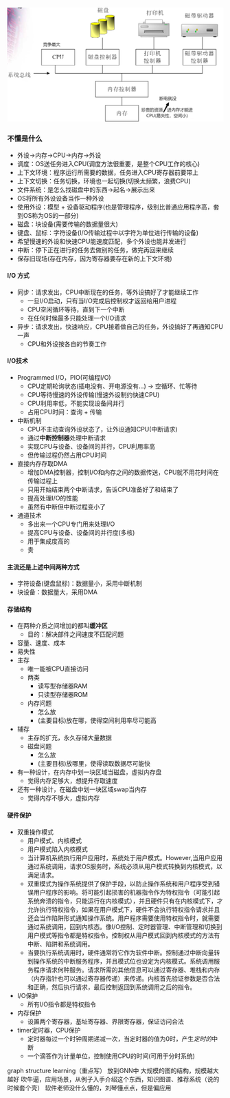 ![](./ref/ch3_1.png)

### 不懂是什么
- 外设->内存->CPU->内存->外设
- 调度：OS送任务进入CPU(调度方法很重要，是整个CPU工作的核心)
- 上下文环境：程序运行所需要的数据，任务进入CPU寄存器前要带上
- 上下文切换：任务切换，环境也一起切换(切换太频繁，浪费CPU)
- 文件系统：是怎么找磁盘中的东西->起名->展示出来
- OS将所有外设设备当作一种外设
- 使用外设：模型 + 设备驱动程序(也是管理程序，级别比普通应用程序高，套到OS称为OS的一部分)
- 磁盘：块设备(需要传输的数据量很大)
- 键盘、鼠标：字符设备(I/O传输过程中以字符为单位进行传输的设备)
- 希望慢速的外设和快速CPU能速度匹配，多个外设也能并发进行
- 中断：停下正在进行的任务去做别的任务，做完再回来继续
- 保存旧现场(存在内存，因为寄存器要存在新的上下文环境)

#### I/O 方式
- 同步：请求发出，CPU中断现在的任务，等外设搞好了才能继续工作
  - 一旦I/O启动，只有当I/O完成后控制权才返回给用户进程
  - CPU空闲循环等待，直到下一个中断
  - 在任何时候最多只能处理一个I/O请求
- 异步：请求发出，快速响应，CPU接着做自己的任务，外设搞好了再通知CPU一声
    - CPU和外设按各自的节奏工作
#### I/O技术
- Programmed I/O，PIO(可编程I/O)
    - CPU定期轮询状态(插电没有、开电源没有...) -> 空循环、忙等待
    - CPU等待慢速的外设传输(慢速外设制约快速CPU)
    - CPU利用率低，不能实现设备间并行
    - 占用CPU时间：查询 + 传输
- 中断机制
    - CPU不主动查询外设状态了，让外设通知CPU(中断请求)
    - 通过**中断控制器**处理中断请求
    - 实现CPU与设备、设备间的并行，CPU利用率高
    - 但传输过程仍然占用CPU时间
- 直接内存存取DMA
    - 增加DMA控制器，控制I/O和内存之间的数据传送，CPU就不用花时间在传输过程上
    - 只用开始结束两个中断请求，告诉CPU准备好了和结束了
    - 提高处理I/O的性能
    - 虽然有中断但中断过程变小了
- 通道技术
    - 多出来一个CPU专门用来处理I/O
    - 提高CPU与设备、设备间的并行度(多核)
    - 用于集成度高的
    - 贵

#### 主流还是上述中间两种方式
- 字符设备(键盘鼠标)：数据量小，采用中断机制
- 块设备：数据量大，采用DMA

#### 存储结构
- 在两种介质之间增加的都叫**缓冲区**
  - 目的：解决部件之间速度不匹配问题
- 容量、速度、成本
- 易失性
- 主存
  - 唯一能被CPU直接访问
  - 两类
    - 读写型存储器RAM
    - 只读型存储器ROM
  - 内存问题
      - 怎么放
      - (主要目标)放在哪，使得空间利用率尽可能高
- 辅存
  - 主存的扩充，永久存储大量数据
  - 磁盘问题
      - 怎么放
      - (主要目标)放哪里，使得读取数据尽可能快
- 有一种设计，在内存中划一块区域当磁盘，虚拟内存盘
    - 觉得内存足够大，想提升存取速度
- 还有一种设计，在磁盘中划一块区域swap当内存
    - 觉得内存不够大，虚拟内存

#### 硬件保护
- 双重操作模式
    - 用户模式、内核模式
    - 用户模式陷入内核模式
    - 当计算机系统执行用户应用时，系统处于用户模式。However,当用户应用通过系统调用，请求OS服务时，系统必须从用户模式转换到内核模式，以满足请求。
    - 双重模式为操作系统提供了保护手段，以防止操作系统和用户程序受到错误用户程序的影响。将可能引起损害的机器指令作为特权指令（可能引起系统奔溃的指令，只能运行在内核模式），并且硬件只有在内核模式下，才允许执行特权指令，如果在用户模式下，硬件不会执行特权指令请求并且还会当作陷阱形式通知操作系统。用户程序需要使用特权指令时，就需要通过系统调用，回到内核态。像I/O控制、定时器管理、中断管理和切换到用户模式等指令都是特权指令。控制权从用户模式回到内核模式的方法有中断、陷阱和系统调用。
    - 当要执行系统调用时，硬件通常将它作为软件中断。控制通过中断向量转到操作系统的中断服务程序，并且模式位也设定为内核模式。系统调用服务程序请求何种服务。请求所需的其他信息可以通过寄存器、堆栈和内存（内存指针也可以通过寄存器传递）来传递。内核首先验证参数是否合法和正确，然后执行请求，最后控制返回到系统调用之后的指令。
- I/O保护
    - 所有I/O指令都是特权指令
- 内存保护
    - 设置两个寄存器，基址寄存器、界限寄存器，保证访问合法
- timer定时器，CPU保护
    - 定时器每过一个时钟周期递减一次，当定时器的值为0时，产生*定时的*中断
    - 一个滴答作为计量单位，控制使用CPU的时间(可用于分时系统)


graph structure learning（重点写） 放到GNN中
大规模的图的结构，规模越大越好
吹牛逼，应用场景，从例子入手介绍这个东西，知识图谱、推荐系统（说的时候套个壳）
软件老师没什么懂的，刘琴懂点点，但是偏应用
